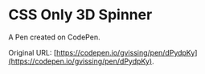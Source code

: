 # CSS Only 3D Spinner

A Pen created on CodePen.

Original URL: [https://codepen.io/gvissing/pen/dPydpKy](https://codepen.io/gvissing/pen/dPydpKy).

